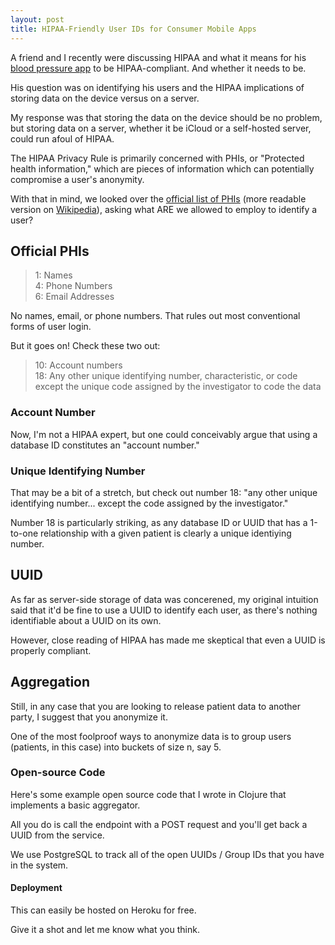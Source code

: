 ```yaml
---
layout: post
title: HIPAA-Friendly User IDs for Consumer Mobile Apps
---
```


A friend and I recently were discussing HIPAA and what it means for his [blood pressure app](http://www.heartbpapp.com/) to be HIPAA-compliant. And whether it needs to be.

His question was on identifying his users and the HIPAA implications of storing data on the device versus on a server.

My response was that storing the data on the device should be no problem, but storing data on a server, whether it be iCloud or a self-hosted server, could run afoul of HIPAA.

The HIPAA Privacy Rule is primarily concerned with PHIs, or "Protected health information," which are pieces of information which can potentially compromise a user's anonymity.

With that in mind, we looked over the [official list of PHIs](http://www.hhs.gov/hipaa/for-professionals/privacy/special-topics/de-identification/index.html) (more readable version on [Wikipedia](https://en.wikipedia.org/wiki/Protected_health_information)), asking what ARE we allowed to employ to identify a user?

## Official PHIs

> 1: Names  
> 4: Phone Numbers  
> 6: Email Addresses  

No names, email, or phone numbers. That rules out most conventional forms of user login.

But it goes on! Check these two out:

> 10: Account numbers  
> 18: Any other unique identifying number, characteristic, or code except the unique code assigned by the investigator to code the data

### Account Number

Now, I'm not a HIPAA expert, but one could conceivably argue that using a database ID constitutes an "account number."

### Unique Identifying Number

That may be a bit of a stretch, but check out number 18: "any other unique identifying number... except the code assigned by the investigator."


Number 18 is particularly striking, as any database ID or UUID that has a 1-to-one relationship with a given patient is clearly a unique identiying number.

## UUID

As far as server-side storage of data was concerened, my original intuition said that it'd be fine to use a UUID to identify each user, as there's nothing identifiable about a UUID on its own.

However, close reading of HIPAA has made me skeptical that even a UUID is properly compliant.

## Aggregation

Still, in any case that you are looking to release patient data to another party, I suggest that you anonymize it.

One of the most foolproof ways to anonymize data is to group users (patients, in this case) into buckets of size n, say 5.

### Open-source Code

Here's some example open source code that I wrote in Clojure that implements a basic aggregator.

All you do is call the endpoint with a POST request and you'll get back a UUID from the service.

We use PostgreSQL to track all of the open UUIDs / Group IDs that you have in the system.

#### Deployment

This can easily be hosted on Heroku for free.

Give it a shot and let me know what you think.
